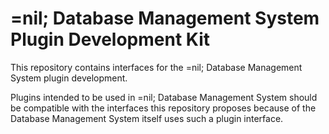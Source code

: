 # =nil; Database Management System Plugin Development Kit

This repository contains interfaces for the =nil; Database Management System plugin development.

Plugins intended to be used in =nil; Database Management System should be compatible with the interfaces this
 repository
 proposes because of the Database Management System itself uses such a plugin interface.
